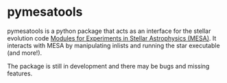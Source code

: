 # pymesatools
 
pymesatools is a python package that acts as an interface for the stellar evolution code [Modules for Experiments in Stellar Astrophysics (MESA)](http://mesa.sourceforge.net/). It interacts with MESA by manipulating inlists and running the star executable (and more!).

The package is still in development and there may be bugs and missing features.
